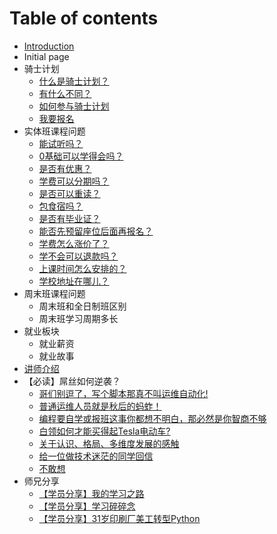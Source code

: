 # Table of contents

* [Introduction](README.md)
* Initial page
* 骑士计划
  * [什么是骑士计划？](qi-shi-ji-hua/shi-mo-shi-qi-shi-ji-hua.md)
  * [有什么不同？](qi-shi-ji-hua/you-shi-mo-bu-tong.md)
  * [如何参与骑士计划](qi-shi-ji-hua/ru-he-can-yu-qi-shi-ji-hua.md)
  * [我要报名](qi-shi-ji-hua/wo-yao-bao-ming.md)
* 实体班课程问题
  * [能试听吗？](shi-ti-ban-ke-cheng-wen-ti/neng-shi-ting-ma.md)
  * [0基础可以学得会吗？](shi-ti-ban-ke-cheng-wen-ti/0-ji-chu-ke-yi-xue-de-hui-ma.md)
  * [是否有优惠？](shi-ti-ban-ke-cheng-wen-ti/shi-fou-you-you-hui.md)
  * [学费可以分期吗？](shi-ti-ban-ke-cheng-wen-ti/xue-fei-ke-yi-fen-qi-ma.md)
  * [是否可以重读？](shi-ti-ban-ke-cheng-wen-ti/shi-fou-ke-yi-zhong-du.md)
  * [包食宿吗？](shi-ti-ban-ke-cheng-wen-ti/bao-shi-su-ma.md)
  * [是否有毕业证？](shi-ti-ban-ke-cheng-wen-ti/shi-fou-you-bi-ye-zheng.md)
  * [能否先预留座位后面再报名？](shi-ti-ban-ke-cheng-wen-ti/neng-fou-xian-yu-liu-zuo-wei-hou-mian-zai-bao-ming.md)
  * [学费怎么涨价了？](shi-ti-ban-ke-cheng-wen-ti/xue-fei-zen-mo-zhang-jia-liao.md)
  * [学不会可以退款吗？](shi-ti-ban-ke-cheng-wen-ti/xue-bu-hui-ke-yi-tui-kuan-ma.md)
  * [上课时间怎么安排的？](shi-ti-ban-ke-cheng-wen-ti/shang-ke-shi-jian-zen-mo-an-pai-de.md)
  * [学校地址在哪儿？](shi-ti-ban-ke-cheng-wen-ti/xue-xiao-di-zhi-zai-na-er.md)
* 周末班课程问题
  * 周末班和全日制班区别
  * 周末班学习周期多长
* 就业板块
  * 就业薪资
  * 就业故事
* [讲师介绍](jiang-shi-jie-shao.md)
* 【必读】屌丝如何逆袭？
  * [哥们别逗了，写个脚本那真不叫运维自动化!](bi-du-diao-si-ru-he-ni-xi/ge-men-bie-dou-liao-xie-ge-jiao-ben-na-zhen-bu-jiao-yun-wei-zi-dong-hua.md)
  * [普通运维人员就是秋后的蚂蚱！](bi-du-diao-si-ru-he-ni-xi/pu-tong-yun-wei-ren-yuan-jiu-shi-qiu-hou-de-ma-zha.md)
  * [编程要自学或报班这事你都想不明白，那必然是你智商不够](bi-du-diao-si-ru-he-ni-xi/bian-cheng-yao-zi-xue-huo-bao-ban-zhe-shi-ni-du-xiang-bu-ming-bai-na-bi-ran-shi-ni-zhi-shang-bu-gou.md)
  * [白领如何才能买得起Tesla电动车?](bi-du-diao-si-ru-he-ni-xi/bai-ling-ru-he-cai-neng-mai-de-qi-tesla-dian-dong-che.md)
  * [关于认识、格局、多维度发展的感触](bi-du-diao-si-ru-he-ni-xi/guan-yu-ren-shi-ge-ju-duo-wei-du-fa-zhan-de-gan-chu.md)
  * [给一位做技术迷茫的同学回信](bi-du-diao-si-ru-he-ni-xi/gei-yi-wei-zuo-ji-shu-mi-mang-de-tong-xue-hui-xin.md)
  * [不敢想](bi-du-diao-si-ru-he-ni-xi/bu-gan-xiang.md)
* 师兄分享
  * [【学员分享】我的学习之路](shi-xiong-fen-xiang/xue-yuan-fen-xiang-wo-de-xue-xi-zhi-lu.md)
  * [【学员分享】学习碎碎念](shi-xiong-fen-xiang/xue-yuan-fen-xiang-xue-xi-sui-sui-nian.md)
  * [【学员分享】31岁印刷厂美工转型Python](shi-xiong-fen-xiang/xue-yuan-fen-xiang-31-sui-yin-shua-chang-mei-gong-zhuan-xing-python.md)

